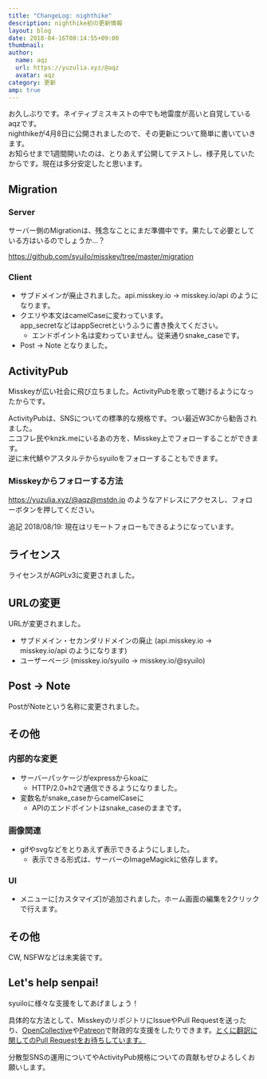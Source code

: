 ```yaml
---
title: "ChangeLog: nighthike"
description: nighthike初の更新情報
layout: blog
date: 2018-04-16T00:14:55+09:00
thumbnail: 
author:
  name: aqz
  url: https://yuzulia.xyz/@aqz
  avatar: aqz
category: 更新
amp: true
---
```

お久しぶりです。ネイティブミスキストの中でも地雷度が高いと自覚しているaqzです。  
nighthikeが4月8日に公開されましたので、その更新について簡単に書いていきます。  
お知らせまで1週間開いたのは、とりあえず公開してテストし、様子見していたからです。現在は多分安定したと思います。

## Migration
### Server
サーバー側のMigrationは、残念なことにまだ準備中です。果たして必要としている方はいるのでしょうか…？

https://github.com/syuilo/misskey/tree/master/migration

### Client
- サブドメインが廃止されました。api.misskey.io → misskey.io/api のようになります。
- クエリや本文はcamelCaseに変わっています。  
  app_secretなどはappSecretというふうに書き換えてください。
  - エンドポイント名は変わっていません。従来通りsnake_caseです。
- Post -> Note となりました。

## ActivityPub
Misskeyが広い社会に飛び立ちました。ActivityPubを歌って聴けるようになったからです。

ActivityPubは、SNSについての標準的な規格です。つい最近W3Cから勧告されました。  
ニコフレ民やknzk.meにいるあの方を、Misskey上でフォローすることができます。  
逆に末代鯖やアスタルテからsyuiloをフォローすることもできます。

### Misskeyからフォローする方法
https://yuzulia.xyz/@aqz@mstdn.jp のようなアドレスにアクセスし、フォローボタンを押してください。

追記 2018/08/19: 現在はリモートフォローもできるようになっています。

## ライセンス
ライセンスがAGPLv3に変更されました。

## URLの変更
URLが変更されました。

- サブドメイン・セカンダリドメインの廃止 (api.misskey.io → misskey.io/api のようになります)
- ユーザーページ (misskey.io/syuilo → misskey.io/@syuilo)

## Post -> Note
PostがNoteという名称に変更されました。

## その他
### 内部的な変更
- サーバーパッケージがexpressからkoaに
  * HTTP/2.0+h2で通信できるようになりました。
- 変数名がsnake_caseからcamelCaseに
  * APIのエンドポイントはsnake_caseのままです。

### 画像関連
- gifやsvgなどをとりあえず表示できるようにしました。
  * 表示できる形式は、サーバーのImageMagickに依存します。

### UI
- メニューに[カスタマイズ]が追加されました。ホーム画面の編集を2クリックで行えます。

## その他
CW, NSFWなどは未実装です。

## Let's help senpai!
syuiloに様々な支援をしてあげましょう！

具体的な方法として、MisskeyのリポジトリにIssueやPull Requestを送ったり、[OpenCollective](https://opencollective.com/misskey)や[Patreon](https://www.patreon.com/syuilo)で財政的な支援をしたりできます。[とくに翻訳に関してのPull Requestをお待ちしています。](https://github.com/syuilo/misskey/blob/master/docs/translate.ja.md)

分散型SNSの運用についてやActivityPub規格についての貢献もぜひよろしくお願いします。